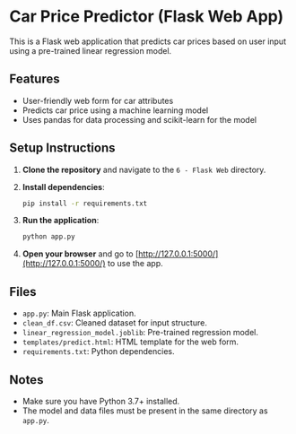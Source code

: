 # Car Price Predictor (Flask Web App)

This is a Flask web application that predicts car prices based on user input using a pre-trained linear regression model.

## Features

- User-friendly web form for car attributes
- Predicts car price using a machine learning model
- Uses pandas for data processing and scikit-learn for the model

## Setup Instructions

1. **Clone the repository** and navigate to the `6 - Flask Web` directory.

2. **Install dependencies**:
    ```sh
    pip install -r requirements.txt
    ```

3. **Run the application**:
    ```sh
    python app.py
    ```

4. **Open your browser** and go to [http://127.0.0.1:5000/](http://127.0.0.1:5000/) to use the app.

## Files

- `app.py`: Main Flask application.
- `clean_df.csv`: Cleaned dataset for input structure.
- `linear_regression_model.joblib`: Pre-trained regression model.
- `templates/predict.html`: HTML template for the web form.
- `requirements.txt`: Python dependencies.

## Notes

- Make sure you have Python 3.7+ installed.
- The model and data files must be present in the same directory as `app.py`.
